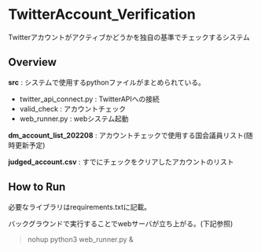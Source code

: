 # TwitterAccount_Verification
Twitterアカウントがアクティブかどうかを独自の基準でチェックするシステム

## Overview
**src** : システムで使用するpythonファイルがまとめられている。  
- twitter_api_connect.py : TwitterAPIへの接続  
- valid_check : アカウントチェック  
- web_runner.py : webシステム起動

**dm_account_list_202208** : アカウントチェックで使用する国会議員リスト(随時更新予定)  

**judged_account.csv** : すでにチェックをクリアしたアカウントのリスト  

## How to Run
必要なライブラリはrequirements.txtに記載。  

バックグラウンドで実行することでwebサーバが立ち上がる。(下記参照)  
> nohup python3 web_runner.py &  
